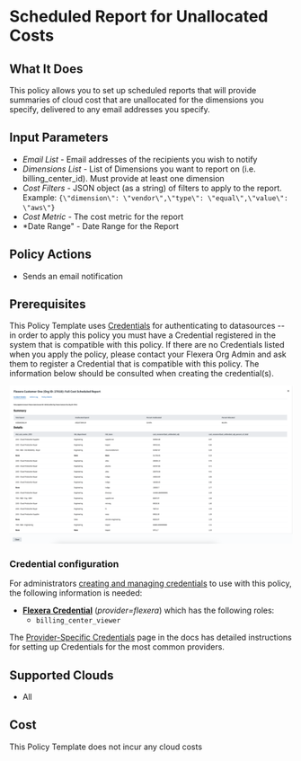 # Scheduled Report for Unallocated Costs

## What It Does

This policy allows you to set up scheduled reports that will provide summaries of cloud cost that are unallocated for the dimensions you specify, delivered to any email addresses you specify.

## Input Parameters

- *Email List* - Email addresses of the recipients you wish to notify
- *Dimensions List* - List of Dimensions you want to report on (i.e. billing_center_id). Must provide at least one dimension
- *Cost Filters* - JSON object (as a string) of filters to apply to the report.  Example: `{\"dimension\": \"vendor\",\"type\": \"equal\",\"value\": \"aws\"}`
- *Cost Metric* - The cost metric for the report
- *Date Range" - Date Range for the Report

## Policy Actions

- Sends an email notification

## Prerequisites

This Policy Template uses [Credentials](https://docs.flexera.com/flexera/EN/Automation/ManagingCredentialsExternal.htm) for authenticating to datasources -- in order to apply this policy you must have a Credential registered in the system that is compatible with this policy. If there are no Credentials listed when you apply the policy, please contact your Flexera Org Admin and ask them to register a Credential that is compatible with this policy. The information below should be consulted when creating the credential(s).

[![Example Report](example_report.png)](example_report.png)

### Credential configuration

For administrators [creating and managing credentials](https://docs.flexera.com/flexera/EN/Automation/ManagingCredentialsExternal.htm) to use with this policy, the following information is needed:

- [**Flexera Credential**](https://docs.flexera.com/flexera/EN/Automation/ProviderCredentials.htm) (*provider=flexera*) which has the following roles:
  - `billing_center_viewer`

The [Provider-Specific Credentials](https://docs.flexera.com/flexera/EN/Automation/ProviderCredentials.htm) page in the docs has detailed instructions for setting up Credentials for the most common providers.

## Supported Clouds

- All

## Cost

This Policy Template does not incur any cloud costs
